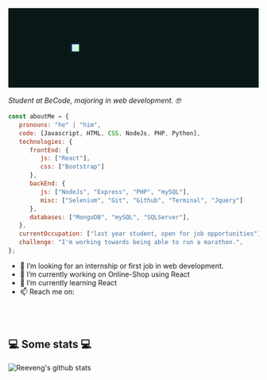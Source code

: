 


<img src="https://raw.githubusercontent.com/Ahmad-Hendi/General-Photos/main/Gif/hereWeAre.gif" width="100%" height="160vh"/>


<p><em>Student at BeCode<a href="https://becode.org/fr/"></a>, majoring in web development. 🤓 </br>
</em></p>


```javascript
const aboutMe = {
   pronouns: "he" | "him",
   code: [Javascript, HTML, CSS, NodeJs, PHP, Python],
   technologies: {
      frontEnd: {
         js: ["React"],
         css: ["Bootstrap"]
      },
      backEnd: {
         js: ["NodeJs", "Express", "PHP", "mySQL"],
         misc: ["Selenium", "Git", "Github", "Terminal", "Jquery"]
      },
      databases: ["MongoDB", "mySQL", "SQLServer"],  
   },
   currentOccupation: ["last year student, open for job opportunities"],
   challenge: "I'm working towards being able to run a marathon.",
};
```

- 🤔 I’m looking for an internship or first job in web development.
- 🔭 I’m currently working on Online-Shop using React
- 🌱 I’m currently learning React 
- 📫 Reach me on: 



</br></br>
<h2>💻 Some stats 💻</h2>

![Reeveng's github stats](https://github-readme-stats.vercel.app/api?username=Ahmad-Hendi&show_icons=true&title_color=fff&icon_color=79ff97&text_color=9f9f9f&bg_color=151515)




